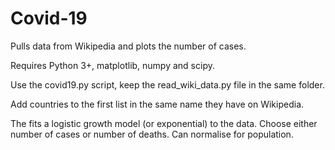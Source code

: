 # Covid-19
Pulls data from Wikipedia and plots the number of cases.

Requires Python 3+, matplotlib, numpy and scipy.

Use the covid19.py script, keep the read_wiki_data.py file in the same folder.

Add countries to the first list in the same name they have on Wikipedia.

The fits a logistic growth model (or exponential) to the data. 
Choose either number of cases or number of deaths.
Can normalise for population.
